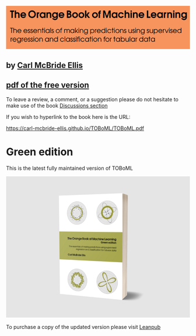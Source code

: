 ![The Orange Book of Machine Learning](https://github.com/Carl-McBride-Ellis/TOBoML/blob/main/TOBoML_portada_v3.png)

## by [Carl McBride Ellis](https://www.linkedin.com/in/carl-mcbride-ellis)

## [pdf of the free version](https://carl-mcbride-ellis.github.io/TOBoML/TOBoML.pdf)

To leave a review, a comment, or a suggestion please do not hesitate to make use of the book [Discussions section](https://github.com/Carl-McBride-Ellis/TOBoML/discussions)

If you wish to hyperlink to the book here is the URL:

https://carl-mcbride-ellis.github.io/TOBoML/TOBoML.pdf

# Green edition
This is the latest fully maintained version of TOBoML

![The Orange Book of Machine Learning - Green edition](https://github.com/Carl-McBride-Ellis/TOBoML/blob/main/TOBoML2_3D.png)

To purchase a copy of the updated version please visit [Leanpub](https://leanpub.com/TOBoML2)
